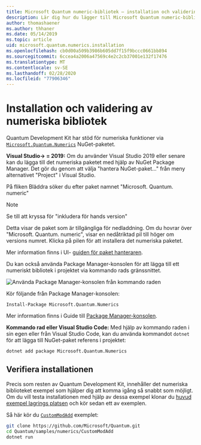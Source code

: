 ```yaml
---
title: Microsoft Quantum numeric-bibliotek – installation och validering
description: Lär dig hur du lägger till Microsoft Quantum numeric-biblioteket i Visual Studio 2019 eller senare installation.
author: thomashaener
ms.author: thhaner
ms.date: 05/14/2019
ms.topic: article
uid: microsoft.quantum.numerics.installation
ms.openlocfilehash: cb0d00a509b3986b605dd7f15f9bccc0661bb894
ms.sourcegitcommit: 6ccea4a2006a47569c4e2c2cb37001e132f17476
ms.translationtype: MT
ms.contentlocale: sv-SE
ms.lasthandoff: 02/28/2020
ms.locfileid: "77906346"
---
```

# <a name="numerics-library-installation-and-validation"></a>Installation och validering av numeriska bibliotek

Quantum Development Kit har stöd för numeriska funktioner via [`Microsoft.Quantum.Numerics`](https://www.nuget.org/packages/Microsoft.Quantum.Numerics) NuGet-paketet.

**Visual Studio-> = 2019:** Om du använder Visual Studio 2019 eller senare kan du lägga till det numeriska paketet med hjälp av NuGet Package Manager.
Det gör du genom att välja "hantera NuGet-paket..." från meny alternativet "Project" i Visual Studio.

På fliken Bläddra söker du efter paket namnet "Microsoft. Quantum. numeric"

> [!NOTE]
> Se till att kryssa för "inkludera för hands version"

Detta visar de paket som är tillgängliga för nedladdning.
Om du hovrar över "Microsoft. Quantum. numeric", visar en nedåtriktad pil till höger om versions numret.
Klicka på pilen för att installera det numeriska paketet.

Mer information finns i UI- [guiden för paket hanteraren](https://docs.microsoft.com/nuget/tools/package-manager-ui).

Du kan också använda Package Manager-konsolen för att lägga till ett numeriskt bibliotek i projektet via kommando rads gränssnittet.

![Använda Package Manager-konsolen från kommando raden](../../media/vs2017-nuget-console-menu.png)

Kör följande från Package Manager-konsolen:

```
Install-Package Microsoft.Quantum.Numerics
```

Mer information finns i Guide till [Package Manager-konsolen](https://docs.microsoft.com/nuget/tools/package-manager-console).

**Kommando rad eller Visual Studio Code:** Med hjälp av kommando raden i sin egen eller från Visual Studio Code, kan du använda kommandot `dotnet` för att lägga till NuGet-paket referens i projektet:

```dotnetcli
dotnet add package Microsoft.Quantum.Numerics
```


## <a name="verifying-your-installation"></a>Verifiera installationen

Precis som resten av Quantum Development Kit, innehåller det numeriska biblioteket exempel som hjälper dig att komma igång så snabbt som möjligt.
Om du vill testa installationen med hjälp av dessa exempel klonar du [huvud exempel lagrings platsen](https://github.com/Microsoft/Quantum) och kör sedan ett av exemplen.

Så här kör du [`CustomModAdd`](https://github.com/microsoft/Quantum/tree/master/samples/numerics/CustomModAdd) exemplet:

```bash
git clone https://github.com/Microsoft/Quantum.git
cd Quantum/samples/numerics/CustomModAdd
dotnet run
```
